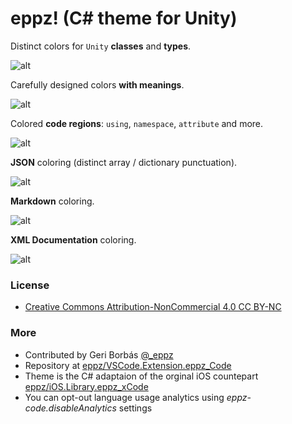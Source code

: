 # eppz! (C# theme for Unity)


Distinct colors for `Unity` **classes** and **types**.

![alt](https://github.com/eppz/VSCode.Extension.eppz_Code/raw/master/images/eppz-Code_1_727px_crop.png)

Carefully designed colors **with meanings**.

![alt](https://github.com/eppz/VSCode.Extension.eppz_Code/raw/master/images/eppz-Code_2_727px.png)

Colored **code regions**: `using`, `namespace`, `attribute` and more.

![alt](https://github.com/eppz/VSCode.Extension.eppz_Code/raw/master/images/eppz-Code_3_727px.png)

**JSON** coloring (distinct array / dictionary punctuation).

![alt](https://github.com/eppz/VSCode.Extension.eppz_Code/raw/master/images/eppz-Code_6_727px.png)

**Markdown** coloring.

![alt](https://github.com/eppz/VSCode.Extension.eppz_Code/raw/master/images/eppz-Code_5_727px.png)

**XML Documentation** coloring.

![alt](https://github.com/eppz/VSCode.Extension.eppz_Code/raw/master/images/eppz-Code_4_727px.png)


### License

* [Creative Commons Attribution-NonCommercial 4.0 CC BY-NC](https://creativecommons.org/licenses/by-nc/4.0/legalcode)


### More

* Contributed by Geri Borbás [@_eppz](http://twitter.com/_eppz)
* Repository at [eppz/VSCode.Extension.eppz_Code](https://github.com/eppz/VSCode.Extension.eppz_Code.git)
* Theme is the C# adaptaion of the orginal iOS countepart [eppz/iOS.Library.eppz_xCode](https://github.com/eppz/iOS.Library.eppz_xCode)
* You can opt-out language usage analytics using *eppz-code.disableAnalytics* settings